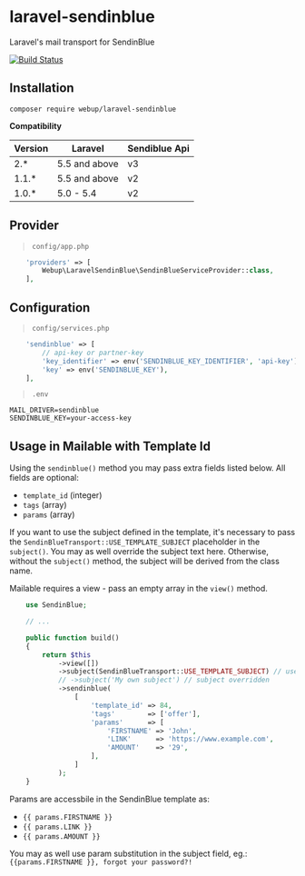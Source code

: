 # laravel-sendinblue

Laravel's mail transport for SendinBlue

[![Build Status](https://travis-ci.org/agence-webup/laravel-sendinblue.svg?branch=master)](https://travis-ci.org/agence-webup/laravel-sendinblue)

## Installation

```shell
composer require webup/laravel-sendinblue
```

**Compatibility**

| Version       | Laravel       | Sendiblue Api |
| ------------- | ------------- | ------------- |
| 2.*           | 5.5 and above | v3            |
| 1.1.*         | 5.5 and above | v2            |
| 1.0.*         | 5.0 - 5.4     | v2            |


## Provider

> `config/app.php`

```php
    'providers' => [
        Webup\LaravelSendinBlue\SendinBlueServiceProvider::class,
    ],
```

## Configuration

> `config/services.php`

```php
    'sendinblue' => [
        // api-key or partner-key
        'key_identifier' => env('SENDINBLUE_KEY_IDENTIFIER', 'api-key'),
        'key' => env('SENDINBLUE_KEY'),
    ],
```

> `.env`

```
MAIL_DRIVER=sendinblue
SENDINBLUE_KEY=your-access-key
```

## Usage in Mailable with Template Id

Using the `sendinblue()` method you may pass extra fields listed below. All fields are optional:
 - `template_id` (integer)
 - `tags` (array)
 - `params` (array)

If you want to use the subject defined in the template, it's necessary to pass the `SendinBlueTransport::USE_TEMPLATE_SUBJECT` placeholder in the `subject()`. You may as well override the subject text here. Otherwise, without the `subject()` method, the subject will be derived from the class name.

Mailable requires a view - pass an empty array in the `view()` method.

```php
    use SendinBlue;

    // ...

    public function build()
    {
        return $this
            ->view([])
            ->subject(SendinBlueTransport::USE_TEMPLATE_SUBJECT) // use template subject
            // ->subject('My own subject') // subject overridden
            ->sendinblue(
                [
                    'template_id' => 84,
                    'tags'        => ['offer'],
                    'params'      => [
                        'FIRSTNAME' => 'John',
                        'LINK'      => 'https://www.example.com',
                        'AMOUNT'    => '29',
                    ],
                ]
            );
    }
```

Params are accessbile in the SendinBlue template as:
 - `{{ params.FIRSTNAME }}`
 - `{{ params.LINK }}`
 - `{{ params.AMOUNT }}`

You may as well use param substitution in the subject field, eg.:  
`{{params.FIRSTNAME }}, forgot your password?!`
